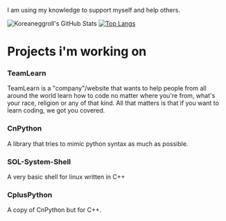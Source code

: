 I am using my knowledge to support myself and help others.

![Koreaneggroll's GitHub Stats](https://github-readme-stats.vercel.app/api?username=koreaneggroll)
[![Top Langs](https://github-readme-stats.vercel.app/api/top-langs/?username=koreaneggroll&layout=compact)](https://github.com/koreaneggroll/github-readme-stats)


# Projects i'm working on

 ### TeamLearn
   TeamLearn is a "company"/website that wants to help people from all around the world learn how to code no matter where you're from, what's your race, religion or any of that kind. All that matters is that if you want to learn coding, we got you covered.

 ### CnPython
   A library that tries to mimic python syntax as much as possible.
  
 ### SOL-System-Shell
   A very basic shell for linux written in C++
   
 ### CplusPython
   A copy of CnPython but for C++.
